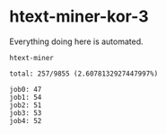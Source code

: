 # htext-miner-kor-3

Everything doing here is automated.

```
htext-miner

total: 257/9855 (2.6078132927447997%)

job0: 47
job1: 54
job2: 51
job3: 53
job4: 52
```